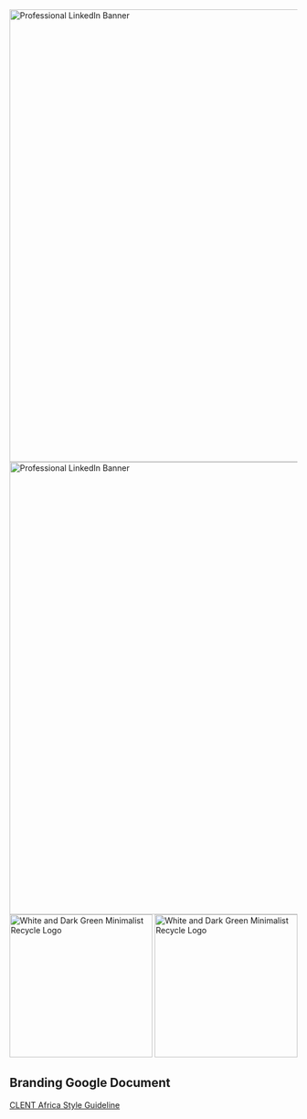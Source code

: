 <img width="792" alt="Professional LinkedIn Banner" src="https://github.com/user-attachments/assets/8fde73d6-d7ac-430a-9bc7-1ede71dd3145">
<img width="792" alt="Professional LinkedIn Banner" src="https://github.com/user-attachments/assets/53e1348e-aaaf-47cf-aa0b-54e315e6b26b">
<img width="250" alt="White and Dark Green Minimalist Recycle Logo" src="https://github.com/user-attachments/assets/cbc04fc0-b86e-494e-83b8-99ddd7fa76df">
<img width="250" alt="White and Dark Green Minimalist Recycle Logo" src="https://github.com/user-attachments/assets/a7c9cfee-38c5-4f32-a84f-9fecb58cbb57">

## Branding Google Document

[CLENT Africa Style Guideline](https://docs.google.com/document/d/1WRfKtqN0nUrcRW-6g-MkMyr9aXFwv3h5cG8Jv81SpHw)

